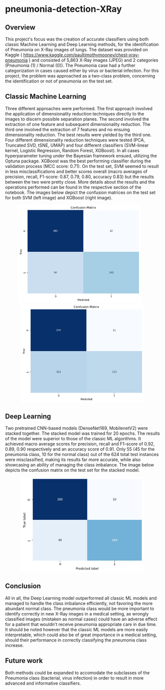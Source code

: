 # pneumonia-detection-XRay

## Overview
This project's focus was the creation of accurate classifiers using both classic Machine Learning and Deep Learning methods, for the identification of Pneumonia on X-Ray images of lungs. The dataset was provided on Kaggle ( https://www.kaggle.com/paultimothymooney/chest-xray-pneumonia ) and consisted of 5,863 X-Ray images (JPEG) and 2 categories (Pneumonia (1) / Normal (0)). The Pneumonia case had a further categorization in cases caused either by virus or bacterial infection. For this project, the problem was approached as a two-class problem, concerning the identification or not of pneumonia on the test set.

## Classic Machine Learning
Three different approaches were performed. The first approach involved the application of dimensionality reduction techniques directly to the images to discern possible separation planes. The second involved the extraction of one feature and subsequent dimensionality reduction. The third one involved the extraction of 7 features and no ensuing dimensionality reduction. The best results were yielded by the third one. Four different dimensionality reduction techniques were tested (PCA, Truncated SVD, tSNE, UMAP) and four different classifiers (SVM-linear kernel, Logistic Regression, Random Forest, XGBoost). In all cases hyperparameter tuning under the Bayesian framework ensued, utilizing the Optuna package. XGBoost was the best performing classifier during the validation process (MCC score: 0.71). On the test set, SVM seemed to result in less misclassifications and better scores overall (macro averages of precision, recall, F1-score: 0.87, 0.79, 0.80, accuracy 0.83) but the results between the two were pretty close.  More details about the results and the operations performed can be found in the respective section of the notebook. The images below depict the confusion matrices on the test set for both SVM (left image) and XGBoost (right image).


<p align="center">
  <img src="svm_confusion_matrix.png" alt="SVM" width="400" style="margin-right: 20px;">
  <img src="xgboost_confusion_matrix.png" alt="XGBoost" width="400">
</p>


## Deep Learning
Two pretrained CNN-based models (DenseNet169, MobilenetV2) were stacked together. The stacked model was trained for 20 epochs. The results of the model were superior to those of the classic ML algorithms. It achieved macro average scores for precision, recall and F1-score of  0.92, 0.89, 0.90 respectively and an accuracy score of 0.91. Only 55 (45 for the pneumonia class, 10 for the normal class) out of the 624 total test instances were misclassified, making its results far more accurate, while also showcasing an ability of managing the class imbalance. The image below depicts the confusion matrix on the test set for the stacked model.


<p align="center">
  <img src="stacked_model_confusion_matrix.png" alt="Stacked Model" width="400">
</p>


## Conclusion
All in all, the Deep Learning model outperformed all classic ML models and managed to handle the class imbalance efficiently, not favoring the more abundant normal class. The pneumonia class would be more important to identify correctly in new X-Ray images in a medical setting, as wrongly classified images (mistaken as normal cases) could have an adverse effect for a patient that wouldn't receive pneumonia appropriate care in due time. It should be noted however that the classic ML models are more easily interpretable, which could also be of great importance in a medical setting, should their performance in correctly classifying the pneumonia class increase.


## Future work
Both methods could be expanded to accomodate the subclasses of the Pneumonia class (bacterial, virus infection) in order to result in more advanced and informative classifiers.
